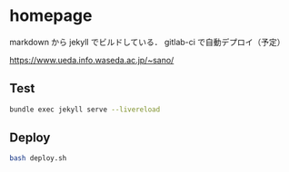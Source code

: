 # homepage

markdown から jekyll でビルドしている．
gitlab-ci で自動デプロイ（予定）

<https://www.ueda.info.waseda.ac.jp/~sano/>

## Test

```bash
bundle exec jekyll serve --livereload
```

## Deploy

```bash
bash deploy.sh
```
